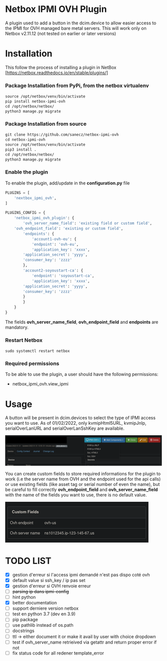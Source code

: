 # Netbox IPMI OVH Plugin

A plugin used to add a button in the dcim.device to allow easier access to the IPMI for OVH managed bare metal servers.
This will work only on Netbox v2.11.12 (not tested on earlier or later versions)

# Installation
This follow the process of installing a plugin in NetBox [https://netbox.readthedocs.io/en/stable/plugins/]

### Package Installation from PyPi, from the netbox virtualenv

```
source /opt/netbox/venv/bin/activate
pip install netbox-ipmi-ovh
cd /opt/netbox/netbox/
python3 manage.py migrate
```

### Package Installation from source

```
git clone https://github.com/sanecz/netbox-ipmi-ovh
cd netbox-ipmi-ovh
source /opt/netbox/venv/bin/activate
pip3 install .
cd /opt/netbox/netbox/
python3 manage.py migrate
```

### Enable the plugin
To enable the plugin, add/update in the **configuration.py** file

```python
PLUGINS = [
    'nextbox_ipmi_ovh',
]
```

```python
PLUGINS_CONFIG = {
    'netbox_ipmi_ovh_plugin': {
        'ovh_server_name_field': 'existing field or custom field',
	'ovh_endpoint_field': 'existing or custom field',
        'endpoints': {
            'account1-ovh-eu': {
	        'endpoint': 'ovh-eu',
	        'application_key': 'xxxx',
		'application_secret': 'yyyy',
		'consumer_key': 'zzzz'
	    },
	    'account2-soyoustart-ca': {
	        'endpoint': 'soyoustart-ca',
	        'application_key': 'xxxx',
		'application_secret': 'yyyy',
		'consumer_key': 'zzzz'	    
	    }
        }
    }
}
```

The fields **ovh_server_name_field**, **ovh_endpoint_field** and **endpoints** are mandatory.

### Restart Netbox
```
sudo systemctl restart netbox
```

### Required permissions

To be able to use the plugin, a user should have the following permissions:
- netbox_ipmi_ovh.view_ipmi

# Usage

A button will be present in dcim.devices to select the type of IPMI access you want to use. As of 01/02/2022, only kvmipHtml5URL, kvmipJnlp, serialOverLanURL and serialOverLanSshKey are available.

![](docs/example.png)

You can create custom fields to store required informations for the plugin to work (i.e the server name from OVH and the endpoint used for the api calls) or use existing fields (like asset tag or serial number of even the name), but be careful to fill correctly **ovh_endpoint_field** and **ovh_server_name_field** with the name of the fields you want to use, there is no default value.

![](docs/example_fields.png)


# TODO LIST

- [x] gestion d'erreur si l'access ipmi demandé n'est pas dispo coté ovh
- [x] default value si ssh_key / ip pas set
- [x] gestion d'erreur si OVH renvoie erreur
- [ ] ~~parsing ip dans ipmi-config~~
- [ ] hint python
- [x] better documentation
- [ ] support derniere version netbox
- [ ] test en python 3.7 (dev en 3.9)
- [ ] pip package
- [ ] use pathlib instead of os.path
- [ ] docstrings
- [ ] ttl -> either document it or make it avail by user with choice dropdown
- [ ] test if ovh_server_name retrieived via getattr and return proper error if not
- [ ] fix status code for all redener template_error 
